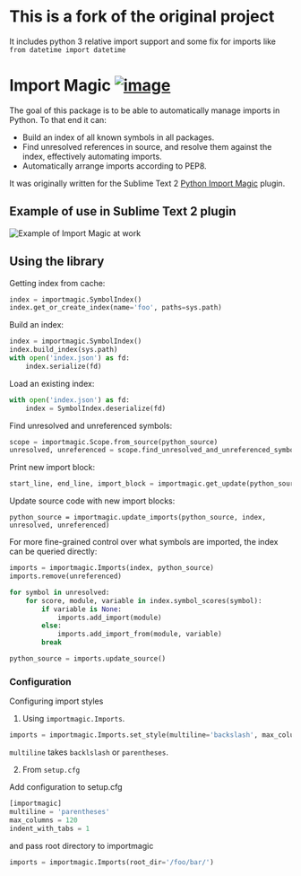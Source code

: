 # This is a fork of the original project
It includes python 3 relative import support and some fix for imports like `from datetime import datetime`

# Import Magic [![image](https://secure.travis-ci.org/alecthomas/importmagic.png?branch=master)](https://travis-ci.org/alecthomas/importmagic)

The goal of this package is to be able to automatically manage imports in Python. To that end it can:

- Build an index of all known symbols in all packages.
- Find unresolved references in source, and resolve them against the index, effectively automating imports.
- Automatically arrange imports according to PEP8.

It was originally written for the Sublime Text 2 [Python Import Magic](https://github.com/alecthomas/SublimePythonImportMagic) plugin.

## Example of use in Sublime Text 2 plugin

![Example of Import Magic at work](importmagic.gif)


## Using the library

Getting index from cache:

```python
index = importmagic.SymbolIndex()
index.get_or_create_index(name='foo', paths=sys.path)
```

Build an index:

```python
index = importmagic.SymbolIndex()
index.build_index(sys.path)
with open('index.json') as fd:
    index.serialize(fd)
```

Load an existing index:

```python
with open('index.json') as fd:
    index = SymbolIndex.deserialize(fd)
```

Find unresolved and unreferenced symbols:

```python
scope = importmagic.Scope.from_source(python_source)
unresolved, unreferenced = scope.find_unresolved_and_unreferenced_symbols()
```

Print new import block:

```python
start_line, end_line, import_block = importmagic.get_update(python_source, index, unresolved, unreferenced)
```

Update source code with new import blocks:

```
python_source = importmagic.update_imports(python_source, index, unresolved, unreferenced)
```

For more fine-grained control over what symbols are imported, the index can be queried directly:

```python
imports = importmagic.Imports(index, python_source)
imports.remove(unreferenced)

for symbol in unresolved:
    for score, module, variable in index.symbol_scores(symbol):
        if variable is None:
            imports.add_import(module)
        else:
            imports.add_import_from(module, variable)
        break

python_source = imports.update_source()
```


### Configuration

Configuring import styles

1. Using `importmagic.Imports`.

```python
imports = importmagic.Imports.set_style(multiline='backslash', max_columns=80, indent_with_tabs=True)
```

`multiline` takes `backlslash` or `parentheses`.


2. From `setup.cfg`

Add configuration to setup.cfg

```python
[importmagic]
multiline = 'parentheses'
max_columns = 120
indent_with_tabs = 1
```

and pass root directory to importmagic

```python
imports = importmagic.Imports(root_dir='/foo/bar/')
```
